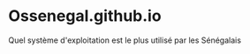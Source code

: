 Ossenegal.github.io
===================

Quel système d'exploitation est le plus utilisé par les Sénégalais
